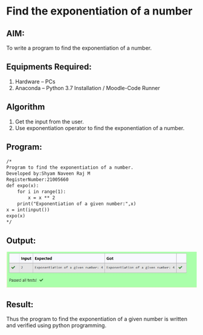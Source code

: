 # Find the exponentiation of a number

## AIM:
To write a program to find the exponentiation of a number.

## Equipments Required:
1. Hardware – PCs
2. Anaconda – Python 3.7 Installation / Moodle-Code Runner

## Algorithm
1. Get the input from the user.
2. Use exponentiation operator to find the exponentiation of a number.

## Program:
```
/*
Program to find the exponentiation of a number.
Developed by:Shyam Naveen Raj M 
RegisterNumber:21005660
def expo(x):
    for i in range(1):
        x = x ** 2
    print("Exponentiation of a given number:",x)
x = int(input())
expo(x) 
*/
```

## Output:
![exponentiation of a number](output.png)


## Result:
Thus the program to find the exponentiation of a given number is written and verified using python programming.
